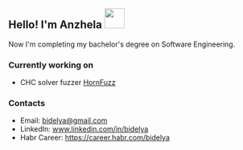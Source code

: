 ## Hello! I'm Anzhela <img src="https://media4.giphy.com/media/aLI73eIgT41b2/giphy.gif?cid=ecf05e471mx31ytrxkqumi8sqh8pqfjb8yyua6ohzjtcerlx&rid=giphy.gif" width="40"> 

Now I'm completing my bachelor's degree on Software Engineering.

### Currently working on
* CHC solver fuzzer [HornFuzz](https://github.com/AnzhelaSukhanova/HornFuzz)

### Contacts
* Email: bidelya@gmail.com
* LinkedIn: www.linkedin.com/in/bidelya
* Habr Career: https://career.habr.com/bidelya

<!--
**AnzhelaSukhanova/AnzhelaSukhanova** is a ✨ _special_ ✨ repository because its `README.md` (this file) appears on your GitHub profile.

Here are some ideas to get you started:

- 🔭 I’m currently working on ...
- 🌱 I’m currently learning ...
- 👯 I’m looking to collaborate on ...
- 🤔 I’m looking for help with ...
- 💬 Ask me about ...
- 📫 How to reach me: ...
- 😄 Pronouns: ...
- ⚡ Fun fact: ...
-->
